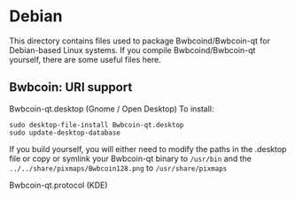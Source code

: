 
Debian
====================
This directory contains files used to package Bwbcoind/Bwbcoin-qt
for Debian-based Linux systems. If you compile Bwbcoind/Bwbcoin-qt yourself, there are some useful files here.

## Bwbcoin: URI support ##


Bwbcoin-qt.desktop  (Gnome / Open Desktop)
To install:

	sudo desktop-file-install Bwbcoin-qt.desktop
	sudo update-desktop-database

If you build yourself, you will either need to modify the paths in
the .desktop file or copy or symlink your Bwbcoin-qt binary to `/usr/bin`
and the `../../share/pixmaps/Bwbcoin128.png` to `/usr/share/pixmaps`

Bwbcoin-qt.protocol (KDE)

